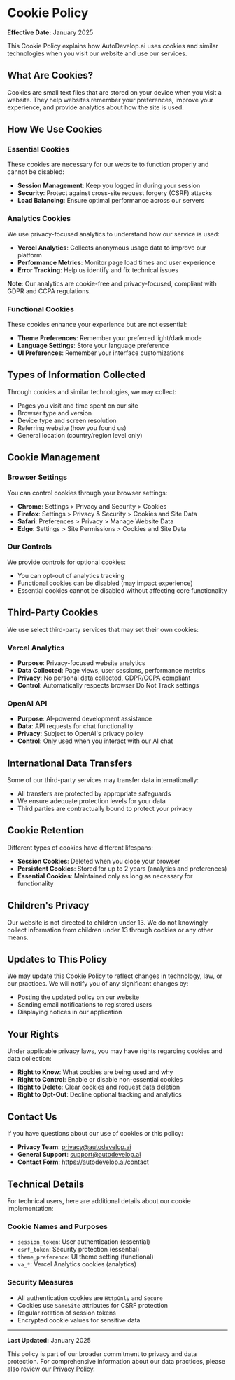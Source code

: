 # Cookie Policy

**Effective Date:** January 2025

This Cookie Policy explains how AutoDevelop.ai uses cookies and similar technologies when you visit our website and use our services.

## What Are Cookies?

Cookies are small text files that are stored on your device when you visit a website. They help websites remember your preferences, improve your experience, and provide analytics about how the site is used.

## How We Use Cookies

### Essential Cookies
These cookies are necessary for our website to function properly and cannot be disabled:
- **Session Management**: Keep you logged in during your session
- **Security**: Protect against cross-site request forgery (CSRF) attacks
- **Load Balancing**: Ensure optimal performance across our servers

### Analytics Cookies
We use privacy-focused analytics to understand how our service is used:
- **Vercel Analytics**: Collects anonymous usage data to improve our platform
- **Performance Metrics**: Monitor page load times and user experience
- **Error Tracking**: Help us identify and fix technical issues

**Note**: Our analytics are cookie-free and privacy-focused, compliant with GDPR and CCPA regulations.

### Functional Cookies
These cookies enhance your experience but are not essential:
- **Theme Preferences**: Remember your preferred light/dark mode
- **Language Settings**: Store your language preference
- **UI Preferences**: Remember your interface customizations

## Types of Information Collected

Through cookies and similar technologies, we may collect:
- Pages you visit and time spent on our site
- Browser type and version
- Device type and screen resolution
- Referring website (how you found us)
- General location (country/region level only)

## Cookie Management

### Browser Settings
You can control cookies through your browser settings:
- **Chrome**: Settings > Privacy and Security > Cookies
- **Firefox**: Settings > Privacy & Security > Cookies and Site Data
- **Safari**: Preferences > Privacy > Manage Website Data
- **Edge**: Settings > Site Permissions > Cookies and Site Data

### Our Controls
We provide controls for optional cookies:
- You can opt-out of analytics tracking
- Functional cookies can be disabled (may impact experience)
- Essential cookies cannot be disabled without affecting core functionality

## Third-Party Cookies

We use select third-party services that may set their own cookies:

### Vercel Analytics
- **Purpose**: Privacy-focused website analytics
- **Data Collected**: Page views, user sessions, performance metrics
- **Privacy**: No personal data collected, GDPR/CCPA compliant
- **Control**: Automatically respects browser Do Not Track settings

### OpenAI API
- **Purpose**: AI-powered development assistance
- **Data**: API requests for chat functionality
- **Privacy**: Subject to OpenAI's privacy policy
- **Control**: Only used when you interact with our AI chat

## International Data Transfers

Some of our third-party services may transfer data internationally:
- All transfers are protected by appropriate safeguards
- We ensure adequate protection levels for your data
- Third parties are contractually bound to protect your privacy

## Cookie Retention

Different types of cookies have different lifespans:
- **Session Cookies**: Deleted when you close your browser
- **Persistent Cookies**: Stored for up to 2 years (analytics and preferences)
- **Essential Cookies**: Maintained only as long as necessary for functionality

## Children's Privacy

Our website is not directed to children under 13. We do not knowingly collect information from children under 13 through cookies or any other means.

## Updates to This Policy

We may update this Cookie Policy to reflect changes in technology, law, or our practices. We will notify you of any significant changes by:
- Posting the updated policy on our website
- Sending email notifications to registered users
- Displaying notices in our application

## Your Rights

Under applicable privacy laws, you may have rights regarding cookies and data collection:
- **Right to Know**: What cookies are being used and why
- **Right to Control**: Enable or disable non-essential cookies
- **Right to Delete**: Clear cookies and request data deletion
- **Right to Opt-Out**: Decline optional tracking and analytics

## Contact Us

If you have questions about our use of cookies or this policy:

- **Privacy Team**: privacy@autodevelop.ai
- **General Support**: support@autodevelop.ai
- **Contact Form**: https://autodevelop.ai/contact

## Technical Details

For technical users, here are additional details about our cookie implementation:

### Cookie Names and Purposes
- `session_token`: User authentication (essential)
- `csrf_token`: Security protection (essential)
- `theme_preference`: UI theme setting (functional)
- `va_*`: Vercel Analytics cookies (analytics)

### Security Measures
- All authentication cookies are `HttpOnly` and `Secure`
- Cookies use `SameSite` attributes for CSRF protection
- Regular rotation of session tokens
- Encrypted cookie values for sensitive data

---

**Last Updated:** January 2025

This policy is part of our broader commitment to privacy and data protection. For comprehensive information about our data practices, please also review our [Privacy Policy](https://autodevelop.ai/privacy).
